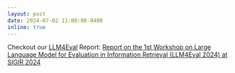 ```yaml
---
layout: post
date: 2024-07-02 11:00:00-0400
inline: true
---
```


Checkout our <a href="https://llm4eval.github.io/">LLM4Eval</a> Report: <a href="https://arxiv.org/abs/2408.05388v1">Report on the 1st Workshop on Large Language Model for Evaluation in Information Retrieval (LLM4Eval 2024) at SIGIR 2024</a>